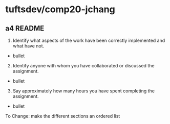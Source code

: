 # tuftsdev/comp20-jchang
## a4 README
1) Identify what aspects of the work have been correctly implemented and what have not.
*   bullet
2) Identify anyone with whom you have collaborated or discussed the assignment.
*   bullet
3) Say approximately how many hours you have spent completing the assignment.
*   bullet


To Change:
make the different sections an ordered list

